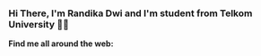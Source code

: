 ### Hi There, I'm Randika Dwi and I'm student from Telkom University 👋🏻

**Find me all around the web:**

<!--
**randikadwi/randikadwi** is a ✨ _special_ ✨ repository because its `README.md` (this file) appears on your GitHub profile.

<
Here are some ideas to get you started:

- 🔭 I’m currently working on ...
- 🌱 I’m currently learning ...
- 👯 I’m looking to collaborate on ...
- 🤔 I’m looking for help with ...
- 💬 Ask me about ...
- 📫 How to reach me: ...
- 😄 Pronouns: ...
- ⚡ Fun fact: ...
-->
